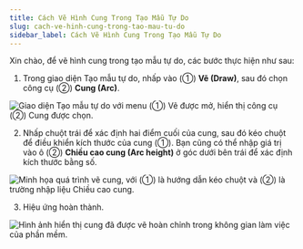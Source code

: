 ```yaml
---
title: Cách Vẽ Hình Cung Trong Tạo Mẫu Tự Do
slug: cach-ve-hinh-cung-trong-tao-mau-tu-do
sidebar_label: Cách Vẽ Hình Cung Trong Tạo Mẫu Tự Do
---
```


Xin chào, để vẽ hình cung trong tạo mẫu tự do, các bước thực hiện như sau:

1. Trong giao diện Tạo mẫu tự do, nhấp vào (①) **Vẽ (Draw)**, sau đó chọn công cụ (②) **Cung (Arc)**.

![Giao diện Tạo mẫu tự do với menu (①) Vẽ được mở, hiển thị công cụ (②) Cung được chọn.](https://storage.googleapis.com/jegavn_kb/images/07c5bcbf-b6b8-42e8-8bad-b7ae98e0c461.png)

2. Nhấp chuột trái để xác định hai điểm cuối của cung, sau đó kéo chuột để điều khiển kích thước của cung (①). Bạn cũng có thể nhập giá trị vào ô (②) **Chiều cao cung (Arc height)** ở góc dưới bên trái để xác định kích thước bằng số.

![Minh họa quá trình vẽ cung, với (①) là hướng dẫn kéo chuột và (②) là trường nhập liệu Chiều cao cung.](https://storage.googleapis.com/jegavn_kb/images/0e5c7179-4189-45f4-b0bb-372a82c346d4.png)

3. Hiệu ứng hoàn thành.

![Hình ảnh hiển thị cung đã được vẽ hoàn chỉnh trong không gian làm việc của phần mềm.](https://storage.googleapis.com/jegavn_kb/images/c927a187-6730-4c52-b000-e900bb493b50.png)